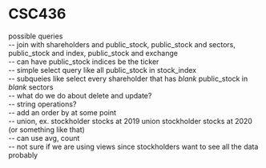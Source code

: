 # CSC436
possible queries  
-- join with shareholders and public_stock, public_stock and sectors, public_stock and index, public_stock and exchange  
-- can have public_stock indices be the ticker  
-- simple select query like all public_stock in stock_index  
-- subqueies like select every shareholder that has _blank_ public_stock in _blank_ sectors  
-- what do we do about delete and update?  
-- string operations?  
-- add an order by at some point  
-- union, ex. stockholder stocks at 2019 union stockholder stocks at 2020 (or something like that)  
-- can use avg, count  
-- not sure if we are using views since stockholders want to see all the data probably  

